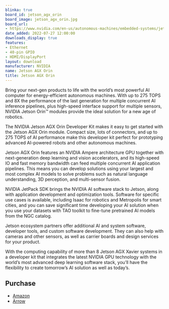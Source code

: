 ```yaml
---
blinka: true
board_id: jetson_agx_orin
board_image: jetson_agx_orin.jpg
board_url:
- https://www.nvidia.com/en-us/autonomous-machines/embedded-systems/jetson-orin/
date_added: 2022-07-27 12:00:00
downloads_display: true
features:
- Ethernet
- 40-pin GPIO
- HDMI/DisplayPort
layout: download
manufacturer: NVIDIA
name: Jetson AGX Orin
title: Jetson AGX Orin
---
```


Bring your next-gen products to life with the world’s most powerful AI computer for energy-efficient autonomous machines. With up to 275 TOPS and 8X the performance of the last generation for multiple concurrent AI inference pipelines, plus high-speed interface support for multiple sensors, NVIDIA Jetson Orin™ modules provide the ideal solution for a new age of robotics.

The NVIDIA Jetson AGX Orin Developer Kit makes it easy to get started with the Jetson AGX Orin module. Compact size, lots of connectors, and up to 275 TOPS of AI performance make this developer kit perfect for prototyping advanced AI-powered robots and other autonomous machines.

Jetson AGX Orin features an NVIDIA Ampere architecture GPU together with next-generation deep learning and vision accelerators, and its high-speed IO and fast memory bandwidth can feed multiple concurrent AI application pipelines. This means you can develop solutions using your largest and most complex AI models to solve problems such as natural language understanding, 3D perception, and multi-sensor fusion.

NVIDIA JetPack SDK brings the NVIDIA AI software stack to Jetson, along with application development and optimization tools. Software for specific use cases is available, including Isaac for robotics and Metropolis for smart cities, and you can save significant time developing your AI solution when you use your datasets with TAO toolkit to fine-tune pretrained AI models from the NGC catalog.

Jetson ecosystem partners offer additional AI and system software, developer tools, and custom software development. They can also help with cameras and other sensors, as well as carrier boards and design services for your product.

With the computing capability of more than 8 Jetson AGX Xavier systems in a developer kit that integrates the latest NVIDIA GPU technology with the world’s most advanced deep learning software stack, you’ll have the flexibility to create tomorrow’s AI solution as well as today’s.

## Purchase

* [Amazon](https://amzn.to/3QKDIAt)
* [Arrow](https://www.arrow.com/en/products/945-13730-0000-000/nvidia)
